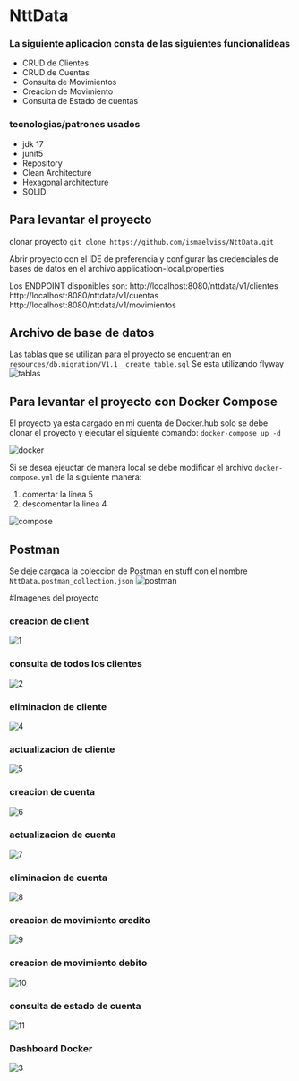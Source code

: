 # NttData
### La siguiente aplicacion consta de las siguientes funcionalideas
* CRUD de Clientes
* CRUD de Cuentas
* Consulta de Movimientos
* Creacion de Movimiento
* Consulta de Estado de cuentas

### tecnologias/patrones usados
* jdk 17
* junit5
* Repository
* Clean Architecture
* Hexagonal architecture
* SOLID

## Para levantar el proyecto
clonar proyecto
`git clone https://github.com/ismaelviss/NttData.git`

Abrir proyecto con el IDE de preferencia y configurar las credenciales de bases de datos en el archivo applicatioon-local.properties

Los ENDPOINT disponibles son:
http://localhost:8080/nttdata/v1/clientes
http://localhost:8080/nttdata/v1/cuentas
http://localhost:8080/nttdata/v1/movimientos

## Archivo de base de datos
Las tablas que se utilizan para el proyecto se encuentran en `resources/db.migration/V1.1__create_table.sql`
Se esta utilizando flyway
![tablas](https://raw.githubusercontent.com/ismaelviss/NttData/master/stuff/12.png)

## Para levantar el proyecto con Docker Compose
El proyecto ya esta cargado en mi cuenta de Docker.hub
solo se debe clonar el proyecto y ejecutar el siguiente comando:
`docker-compose up -d`

![docker](https://raw.githubusercontent.com/ismaelviss/NttData/master/stuff/13.png)

Si se desea ejeuctar de manera local se debe modificar el archivo `docker-compose.yml` de la siguiente manera:
1. comentar la linea 5
2. descomentar la linea 4

![compose](https://raw.githubusercontent.com/ismaelviss/NttData/master/stuff/14.png)

## Postman
Se deje cargada la coleccion de Postman en stuff con el nombre `NttData.postman_collection.json`
![postman](https://raw.githubusercontent.com/ismaelviss/NttData/master/stuff/15.png)

#Imagenes del proyecto
### creacion de client
![1](https://raw.githubusercontent.com/ismaelviss/NttData/master/stuff/1.png)

### consulta de todos los clientes
![2](https://raw.githubusercontent.com/ismaelviss/NttData/master/stuff/2.png)

### eliminacion de cliente
![4](https://raw.githubusercontent.com/ismaelviss/NttData/master/stuff/4.png)

### actualizacion de cliente
![5](https://raw.githubusercontent.com/ismaelviss/NttData/master/stuff/5.png)

### creacion de cuenta
![6](https://raw.githubusercontent.com/ismaelviss/NttData/master/stuff/6.png)

### actualizacion de cuenta
![7](https://raw.githubusercontent.com/ismaelviss/NttData/master/stuff/7.png)

### eliminacion de cuenta
![8](https://raw.githubusercontent.com/ismaelviss/NttData/master/stuff/8.png)

### creacion de movimiento credito
![9](https://raw.githubusercontent.com/ismaelviss/NttData/master/stuff/9.png)

### creacion de movimiento debito
![10](https://raw.githubusercontent.com/ismaelviss/NttData/master/stuff/10.png)

### consulta de estado de cuenta
![11](https://raw.githubusercontent.com/ismaelviss/NttData/master/stuff/11.png)

### Dashboard Docker
![3](https://raw.githubusercontent.com/ismaelviss/NttData/master/stuff/3.png)
